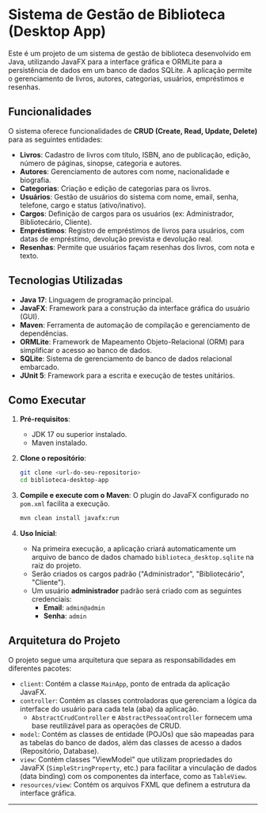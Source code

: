# Sistema de Gestão de Biblioteca (Desktop App)

Este é um projeto de um sistema de gestão de biblioteca desenvolvido em Java, utilizando JavaFX para a interface gráfica e ORMLite para a persistência de dados em um banco de dados SQLite. A aplicação permite o gerenciamento de livros, autores, categorias, usuários, empréstimos e resenhas.

## Funcionalidades

O sistema oferece funcionalidades de **CRUD (Create, Read, Update, Delete)** para as seguintes entidades:

* **Livros**: Cadastro de livros com título, ISBN, ano de publicação, edição, número de páginas, sinopse, categoria e autores.
* **Autores**: Gerenciamento de autores com nome, nacionalidade e biografia.
* **Categorias**: Criação e edição de categorias para os livros.
* **Usuários**: Gestão de usuários do sistema com nome, email, senha, telefone, cargo e status (ativo/inativo).
* **Cargos**: Definição de cargos para os usuários (ex: Administrador, Bibliotecário, Cliente).
* **Empréstimos**: Registro de empréstimos de livros para usuários, com datas de empréstimo, devolução prevista e devolução real.
* **Resenhas**: Permite que usuários façam resenhas dos livros, com nota e texto.

## Tecnologias Utilizadas

* **Java 17**: Linguagem de programação principal.
* **JavaFX**: Framework para a construção da interface gráfica do usuário (GUI).
* **Maven**: Ferramenta de automação de compilação e gerenciamento de dependências.
* **ORMLite**: Framework de Mapeamento Objeto-Relacional (ORM) para simplificar o acesso ao banco de dados.
* **SQLite**: Sistema de gerenciamento de banco de dados relacional embarcado.
* **JUnit 5**: Framework para a escrita e execução de testes unitários.

## Como Executar

1.  **Pré-requisitos**:
    * JDK 17 ou superior instalado.
    * Maven instalado.

2.  **Clone o repositório**:
    ```bash
    git clone <url-do-seu-repositorio>
    cd biblioteca-desktop-app
    ```

3.  **Compile e execute com o Maven**:
    O plugin do JavaFX configurado no `pom.xml` facilita a execução.
    ```bash
    mvn clean install javafx:run
    ```

4.  **Uso Inicial**:
    * Na primeira execução, a aplicação criará automaticamente um arquivo de banco de dados chamado `biblioteca_desktop.sqlite` na raiz do projeto.
    * Serão criados os cargos padrão ("Administrador", "Bibliotecário", "Cliente").
    * Um usuário **administrador** padrão será criado com as seguintes credenciais:
        * **Email**: `admin@admin`
        * **Senha**: `admin`

## Arquitetura do Projeto

O projeto segue uma arquitetura que separa as responsabilidades em diferentes pacotes:

* `client`: Contém a classe `MainApp`, ponto de entrada da aplicação JavaFX.
* `controller`: Contém as classes controladoras que gerenciam a lógica da interface do usuário para cada tela (aba) da aplicação.
    * `AbstractCrudController` e `AbstractPessoaController` fornecem uma base reutilizável para as operações de CRUD.
* `model`: Contém as classes de entidade (POJOs) que são mapeadas para as tabelas do banco de dados, além das classes de acesso a dados (Repositório, Database).
* `view`: Contém classes "ViewModel" que utilizam propriedades do JavaFX (`SimpleStringProperty`, etc.) para facilitar a vinculação de dados (data binding) com os componentes da interface, como as `TableView`.
* `resources/view`: Contém os arquivos FXML que definem a estrutura da interface gráfica.

---